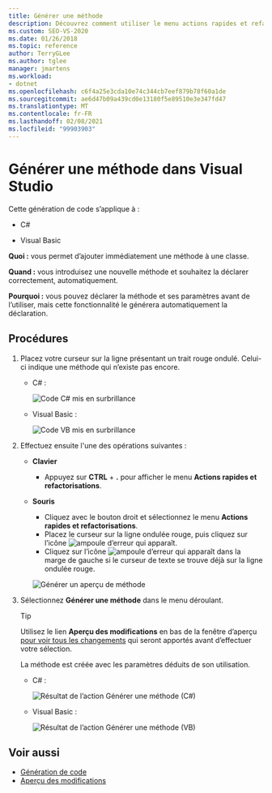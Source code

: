 ```yaml
---
title: Générer une méthode
description: Découvrez comment utiliser le menu actions rapides et refactorisations pour ajouter immédiatement une méthode à une classe.
ms.custom: SEO-VS-2020
ms.date: 01/26/2018
ms.topic: reference
author: TerryGLee
ms.author: tglee
manager: jmartens
ms.workload:
- dotnet
ms.openlocfilehash: c6f4a25e3cda10e74c344cb7eef879b78f60a1de
ms.sourcegitcommit: ae6d47b09a439cd0e13180f5e89510e3e347fd47
ms.translationtype: MT
ms.contentlocale: fr-FR
ms.lasthandoff: 02/08/2021
ms.locfileid: "99903903"
---
```

# <a name="generate-a-method-in-visual-studio"></a>Générer une méthode dans Visual Studio

Cette génération de code s’applique à :

- C#

- Visual Basic

**Quoi :** vous permet d’ajouter immédiatement une méthode à une classe.

**Quand :** vous introduisez une nouvelle méthode et souhaitez la déclarer correctement, automatiquement.

**Pourquoi :** vous pouvez déclarer la méthode et ses paramètres avant de l’utiliser, mais cette fonctionnalité le générera automatiquement la déclaration.

## <a name="how-to"></a>Procédures

1. Placez votre curseur sur la ligne présentant un trait rouge ondulé. Celui-ci indique une méthode qui n’existe pas encore.

   - C# :

       ![Code C# mis en surbrillance](media/method-highlight-cs.png)

   - Visual Basic :

       ![Code VB mis en surbrillance](media/method-highlight-vb.png)

2. Effectuez ensuite l'une des opérations suivantes :

   - **Clavier**
      - Appuyez sur **CTRL** + **.** pour afficher le menu **Actions rapides et refactorisations**.
   - **Souris**
      - Cliquez avec le bouton droit et sélectionnez le menu **Actions rapides et refactorisations**.
      - Placez le curseur sur la ligne ondulée rouge, puis cliquez sur l’icône ![ampoule d’erreur](media/error-bulb.png) qui apparaît.
      - Cliquez sur l’icône ![ampoule d’erreur](media/error-bulb.png) qui apparaît dans la marge de gauche si le curseur de texte se trouve déjà sur la ligne ondulée rouge.

      ![Générer un aperçu de méthode](media/method-preview-cs.png)

3. Sélectionnez **Générer une méthode** dans le menu déroulant.

   > [!TIP]
   > Utilisez le lien **Aperçu des modifications** en bas de la fenêtre d’aperçu [pour voir tous les changements](../../ide/preview-changes.md) qui seront apportés avant d’effectuer votre sélection.

   La méthode est créée avec les paramètres déduits de son utilisation.

   - C# :

       ![Résultat de l’action Générer une méthode (C#)](media/method-result-cs.png)

   - Visual Basic :

       ![Résultat de l’action Générer une méthode (VB)](media/method-result-vb.png)

## <a name="see-also"></a>Voir aussi

- [Génération de code](../code-generation-in-visual-studio.md)
- [Aperçu des modifications](../../ide/preview-changes.md)
